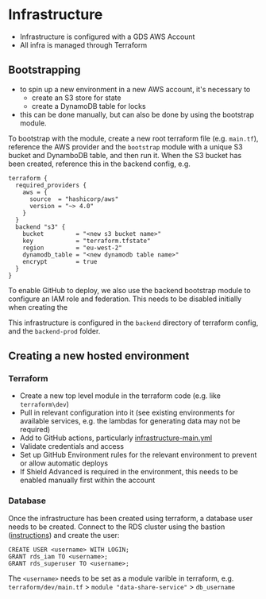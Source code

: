 # Infrastructure

- Infrastructure is configured with a GDS AWS Account
- All infra is managed through Terraform

## Bootstrapping
- to spin up a new environment in a new AWS account, it's necessary to
    - create an S3 store for state
    - create a DynamoDB table for locks
- this can be done manually, but can also be done by using the bootstrap module.

To bootstrap with the module, create a new root terraform file (e.g. `main.tf`), reference the AWS provider and the `bootstrap` module with a unique S3 bucket and DynamboDB table, and then run it.
When the S3 bucket has been created, reference this in the backend config, e.g.
```
terraform {
  required_providers {
    aws = {
      source  = "hashicorp/aws"
      version = "~> 4.0"
    }
  }
  backend "s3" {
    bucket         = "<new s3 bucket name>"
    key            = "terraform.tfstate"
    region         = "eu-west-2"
    dynamodb_table = "<new dynamodb table name>"
    encrypt        = true
  }
}
```

To enable GitHub to deploy, we also use the backend bootstrap module to configure an IAM role and federation. 
This needs to be disabled initially when creating the

This infrastructure is configured in the `backend` directory of terraform config, and the `backend-prod` folder.

## Creating a new hosted environment

### Terraform

- Create a new top level module in the terraform code (e.g. like `terraform\dev`)
- Pull in relevant configuration into it (see existing environments for available services, e.g. the lambdas for generating data may not be required)
- Add to GitHub actions, particularly [infrastructure-main.yml](.github/workflows/infrastructure-main.yml)
- Validate credentials and access
- Set up GitHub Environment rules for the relevant environment to prevent or allow automatic deploys
- If Shield Advanced is required in the environment, this needs to be enabled manually first within the account

### Database

Once the infrastructure has been created using terraform, a database user needs to be created.
Connect to the RDS cluster using the bastion ([instructions](./connecting-to-hosted-databases.md)) and create the user:
```psql
CREATE USER <username> WITH LOGIN;
GRANT rds_iam TO <username>;
GRANT rds_superuser TO <username>;
```

The `<username>` needs to be set as a module varible in terraform, e.g. `terraform/dev/main.tf` > `module "data-share-service"` > `db_username`
